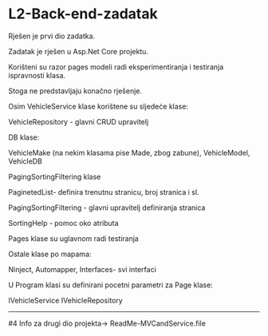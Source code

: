 # L2-Back-end-zadatak
Rješen je prvi dio zadatka.

Zadatak je rješen u Asp.Net Core projektu.

Korišteni su razor pages modeli radi eksperimentiranja i testiranja ispravnosti klasa.

Stoga ne predstavljaju konačno rješenje. 

Osim VehicleService klase korištene su sljedeće klase:

VehicleRepository - glavni CRUD upravitelj


DB klase:

VehicleMake (na nekim klasama pise Made, zbog zabune), 
VehicleModel, 
VehicleDB


PagingSortingFiltering klase

PaginetedList- definira trenutnu stranicu, broj stranica i sl.

PagingSortingFiltering - glavni upravitelj definiranja stranica

SortingHelp - pomoc oko atributa


Pages klase su uglavnom radi testiranja


Ostale klase po mapama:

Ninject,
Automapper,
Interfaces- svi interfaci


U Program klasi su definirani pocetni parametri za Page klase:

IVehicleService
IVehicleRepository

-----------------------------------------------

#4 Info za drugi dio projekta-> ReadMe-MVCandService.file
